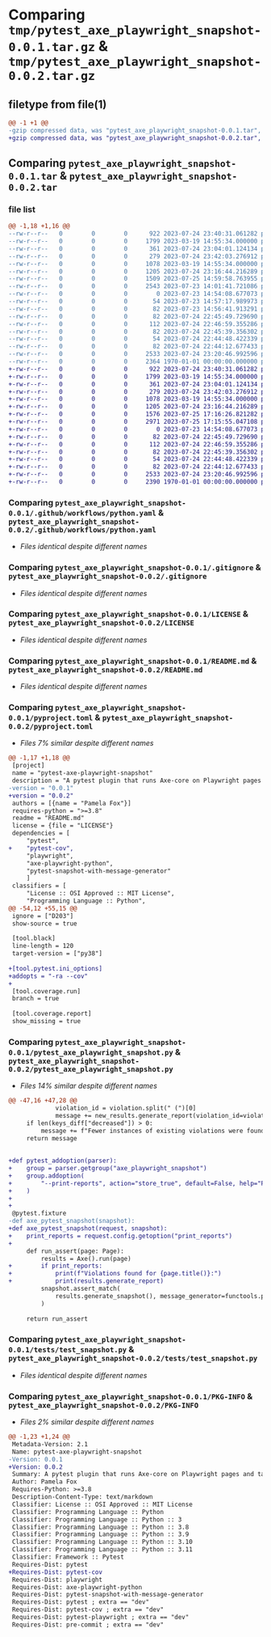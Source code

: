 # Comparing `tmp/pytest_axe_playwright_snapshot-0.0.1.tar.gz` & `tmp/pytest_axe_playwright_snapshot-0.0.2.tar.gz`

## filetype from file(1)

```diff
@@ -1 +1 @@
-gzip compressed data, was "pytest_axe_playwright_snapshot-0.0.1.tar", last modified: Fri Jan  1 00:00:00 2016, max compression
+gzip compressed data, was "pytest_axe_playwright_snapshot-0.0.2.tar", last modified: Fri Jan  1 00:00:00 2016, max compression
```

## Comparing `pytest_axe_playwright_snapshot-0.0.1.tar` & `pytest_axe_playwright_snapshot-0.0.2.tar`

### file list

```diff
@@ -1,18 +1,16 @@
--rw-r--r--   0        0        0      922 2023-07-24 23:40:31.061282 pytest_axe_playwright_snapshot-0.0.1/.github/workflows/python.yaml
--rw-r--r--   0        0        0     1799 2023-03-19 14:55:34.000000 pytest_axe_playwright_snapshot-0.0.1/.gitignore
--rw-r--r--   0        0        0      361 2023-07-24 23:04:01.124134 pytest_axe_playwright_snapshot-0.0.1/.pre-commit-config.yaml
--rw-r--r--   0        0        0      279 2023-07-24 23:42:03.276912 pytest_axe_playwright_snapshot-0.0.1/CONTRIBUTING.md
--rw-r--r--   0        0        0     1078 2023-03-19 14:55:34.000000 pytest_axe_playwright_snapshot-0.0.1/LICENSE
--rw-r--r--   0        0        0     1205 2023-07-24 23:16:44.216289 pytest_axe_playwright_snapshot-0.0.1/README.md
--rw-r--r--   0        0        0     1509 2023-07-25 14:59:58.763955 pytest_axe_playwright_snapshot-0.0.1/pyproject.toml
--rw-r--r--   0        0        0     2543 2023-07-23 14:01:41.721086 pytest_axe_playwright_snapshot-0.0.1/pytest_axe_playwright_snapshot.py
--rw-r--r--   0        0        0        0 2023-07-23 14:54:08.677073 pytest_axe_playwright_snapshot-0.0.1/tests/conftest.py
--rw-r--r--   0        0        0       54 2023-07-23 14:57:17.989973 pytest_axe_playwright_snapshot-0.0.1/tests/snapshots/test_snapshot/test_fail/chromium/snapshot.txt
--rw-r--r--   0        0        0       82 2023-07-23 14:56:41.913291 pytest_axe_playwright_snapshot-0.0.1/tests/snapshots/test_snapshot/test_pass/chromium/snapshot.txt
--rw-r--r--   0        0        0       82 2023-07-24 22:45:49.729690 pytest_axe_playwright_snapshot-0.0.1/tests/snapshots/test_snapshot/test_violations_fewer_instances/chromium/snapshot.txt
--rw-r--r--   0        0        0      112 2023-07-24 22:46:59.355286 pytest_axe_playwright_snapshot-0.0.1/tests/snapshots/test_snapshot/test_violations_fixed/chromium/snapshot.txt
--rw-r--r--   0        0        0       82 2023-07-24 22:45:39.356302 pytest_axe_playwright_snapshot-0.0.1/tests/snapshots/test_snapshot/test_violations_more_instances/chromium/snapshot.txt
--rw-r--r--   0        0        0       54 2023-07-24 22:44:48.422339 pytest_axe_playwright_snapshot-0.0.1/tests/snapshots/test_snapshot/test_violations_new/chromium/snapshot.txt
--rw-r--r--   0        0        0       82 2023-07-24 22:44:12.677433 pytest_axe_playwright_snapshot-0.0.1/tests/snapshots/test_snapshot/test_violations_same/chromium/snapshot.txt
--rw-r--r--   0        0        0     2533 2023-07-24 23:20:46.992596 pytest_axe_playwright_snapshot-0.0.1/tests/test_snapshot.py
--rw-r--r--   0        0        0     2364 1970-01-01 00:00:00.000000 pytest_axe_playwright_snapshot-0.0.1/PKG-INFO
+-rw-r--r--   0        0        0      922 2023-07-24 23:40:31.061282 pytest_axe_playwright_snapshot-0.0.2/.github/workflows/python.yaml
+-rw-r--r--   0        0        0     1799 2023-03-19 14:55:34.000000 pytest_axe_playwright_snapshot-0.0.2/.gitignore
+-rw-r--r--   0        0        0      361 2023-07-24 23:04:01.124134 pytest_axe_playwright_snapshot-0.0.2/.pre-commit-config.yaml
+-rw-r--r--   0        0        0      279 2023-07-24 23:42:03.276912 pytest_axe_playwright_snapshot-0.0.2/CONTRIBUTING.md
+-rw-r--r--   0        0        0     1078 2023-03-19 14:55:34.000000 pytest_axe_playwright_snapshot-0.0.2/LICENSE
+-rw-r--r--   0        0        0     1205 2023-07-24 23:16:44.216289 pytest_axe_playwright_snapshot-0.0.2/README.md
+-rw-r--r--   0        0        0     1576 2023-07-25 17:16:26.821282 pytest_axe_playwright_snapshot-0.0.2/pyproject.toml
+-rw-r--r--   0        0        0     2971 2023-07-25 17:15:55.047108 pytest_axe_playwright_snapshot-0.0.2/pytest_axe_playwright_snapshot.py
+-rw-r--r--   0        0        0        0 2023-07-23 14:54:08.677073 pytest_axe_playwright_snapshot-0.0.2/tests/conftest.py
+-rw-r--r--   0        0        0       82 2023-07-24 22:45:49.729690 pytest_axe_playwright_snapshot-0.0.2/tests/snapshots/test_snapshot/test_violations_fewer_instances/chromium/snapshot.txt
+-rw-r--r--   0        0        0      112 2023-07-24 22:46:59.355286 pytest_axe_playwright_snapshot-0.0.2/tests/snapshots/test_snapshot/test_violations_fixed/chromium/snapshot.txt
+-rw-r--r--   0        0        0       82 2023-07-24 22:45:39.356302 pytest_axe_playwright_snapshot-0.0.2/tests/snapshots/test_snapshot/test_violations_more_instances/chromium/snapshot.txt
+-rw-r--r--   0        0        0       54 2023-07-24 22:44:48.422339 pytest_axe_playwright_snapshot-0.0.2/tests/snapshots/test_snapshot/test_violations_new/chromium/snapshot.txt
+-rw-r--r--   0        0        0       82 2023-07-24 22:44:12.677433 pytest_axe_playwright_snapshot-0.0.2/tests/snapshots/test_snapshot/test_violations_same/chromium/snapshot.txt
+-rw-r--r--   0        0        0     2533 2023-07-24 23:20:46.992596 pytest_axe_playwright_snapshot-0.0.2/tests/test_snapshot.py
+-rw-r--r--   0        0        0     2390 1970-01-01 00:00:00.000000 pytest_axe_playwright_snapshot-0.0.2/PKG-INFO
```

### Comparing `pytest_axe_playwright_snapshot-0.0.1/.github/workflows/python.yaml` & `pytest_axe_playwright_snapshot-0.0.2/.github/workflows/python.yaml`

 * *Files identical despite different names*

### Comparing `pytest_axe_playwright_snapshot-0.0.1/.gitignore` & `pytest_axe_playwright_snapshot-0.0.2/.gitignore`

 * *Files identical despite different names*

### Comparing `pytest_axe_playwright_snapshot-0.0.1/LICENSE` & `pytest_axe_playwright_snapshot-0.0.2/LICENSE`

 * *Files identical despite different names*

### Comparing `pytest_axe_playwright_snapshot-0.0.1/README.md` & `pytest_axe_playwright_snapshot-0.0.2/README.md`

 * *Files identical despite different names*

### Comparing `pytest_axe_playwright_snapshot-0.0.1/pyproject.toml` & `pytest_axe_playwright_snapshot-0.0.2/pyproject.toml`

 * *Files 7% similar despite different names*

```diff
@@ -1,17 +1,18 @@
 [project]
 name = "pytest-axe-playwright-snapshot"
 description = "A pytest plugin that runs Axe-core on Playwright pages and takes snapshots of the results."
-version = "0.0.1"
+version = "0.0.2"
 authors = [{name = "Pamela Fox"}]
 requires-python = ">=3.8"
 readme = "README.md"
 license = {file = "LICENSE"}
 dependencies = [
     "pytest",
+    "pytest-cov",
     "playwright",
     "axe-playwright-python",
     "pytest-snapshot-with-message-generator"
     ]
 classifiers = [
     "License :: OSI Approved :: MIT License",
     "Programming Language :: Python",
@@ -54,12 +55,15 @@
 ignore = ["D203"]
 show-source = true
 
 [tool.black]
 line-length = 120
 target-version = ["py38"]
 
+[tool.pytest.ini_options]
+addopts = "-ra --cov"
+
 [tool.coverage.run]
 branch = true
 
 [tool.coverage.report]
 show_missing = true
```

### Comparing `pytest_axe_playwright_snapshot-0.0.1/pytest_axe_playwright_snapshot.py` & `pytest_axe_playwright_snapshot-0.0.2/pytest_axe_playwright_snapshot.py`

 * *Files 14% similar despite different names*

```diff
@@ -47,16 +47,28 @@
             violation_id = violation.split(" (")[0]
             message += new_results.generate_report(violation_id=violation_id)
     if len(keys_diff["decreased"]) > 0:
         message += f"Fewer instances of existing violations were found: {','.join(keys_diff['decreased'])}.\n{good_msg}"
     return message
 
 
+def pytest_addoption(parser):
+    group = parser.getgroup("axe_playwright_snapshot")
+    group.addoption(
+        "--print-reports", action="store_true", default=False, help="Print full reports for violations to stdout"
+    )
+
+
 @pytest.fixture
-def axe_pytest_snapshot(snapshot):
+def axe_pytest_snapshot(request, snapshot):
+    print_reports = request.config.getoption("print_reports")
+
     def run_assert(page: Page):
         results = Axe().run(page)
+        if print_reports:
+            print(f"Violations found for {page.title()}:")
+            print(results.generate_report)
         snapshot.assert_match(
             results.generate_snapshot(), message_generator=functools.partial(compare_violations, new_results=results)
         )
 
     return run_assert
```

### Comparing `pytest_axe_playwright_snapshot-0.0.1/tests/test_snapshot.py` & `pytest_axe_playwright_snapshot-0.0.2/tests/test_snapshot.py`

 * *Files identical despite different names*

### Comparing `pytest_axe_playwright_snapshot-0.0.1/PKG-INFO` & `pytest_axe_playwright_snapshot-0.0.2/PKG-INFO`

 * *Files 2% similar despite different names*

```diff
@@ -1,23 +1,24 @@
 Metadata-Version: 2.1
 Name: pytest-axe-playwright-snapshot
-Version: 0.0.1
+Version: 0.0.2
 Summary: A pytest plugin that runs Axe-core on Playwright pages and takes snapshots of the results.
 Author: Pamela Fox
 Requires-Python: >=3.8
 Description-Content-Type: text/markdown
 Classifier: License :: OSI Approved :: MIT License
 Classifier: Programming Language :: Python
 Classifier: Programming Language :: Python :: 3
 Classifier: Programming Language :: Python :: 3.8
 Classifier: Programming Language :: Python :: 3.9
 Classifier: Programming Language :: Python :: 3.10
 Classifier: Programming Language :: Python :: 3.11
 Classifier: Framework :: Pytest
 Requires-Dist: pytest
+Requires-Dist: pytest-cov
 Requires-Dist: playwright
 Requires-Dist: axe-playwright-python
 Requires-Dist: pytest-snapshot-with-message-generator
 Requires-Dist: pytest ; extra == "dev"
 Requires-Dist: pytest-cov ; extra == "dev"
 Requires-Dist: pytest-playwright ; extra == "dev"
 Requires-Dist: pre-commit ; extra == "dev"
```


